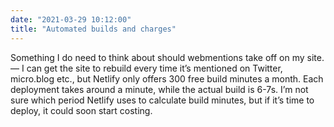 ```yaml
---
date: "2021-03-29 10:12:00"
title: "Automated builds and charges"
---
```


Something I do need to think about should webmentions take off on my site. — I can get the site to rebuild every time it’s mentioned on Twitter, micro.blog etc., but Netlify only offers 300 free build minutes a month. Each deployment takes around a minute, while the actual build is 6-7s. I’m not sure which period Netlify uses to calculate build minutes, but if it’s time to deploy, it could soon start costing.
